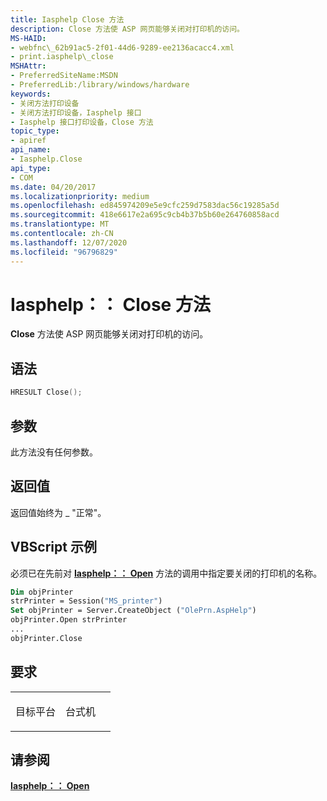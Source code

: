 ```yaml
---
title: Iasphelp Close 方法
description: Close 方法使 ASP 网页能够关闭对打印机的访问。
MS-HAID:
- webfnc\_62b91ac5-2f01-44d6-9289-ee2136acacc4.xml
- print.iasphelp\_close
MSHAttr:
- PreferredSiteName:MSDN
- PreferredLib:/library/windows/hardware
keywords:
- 关闭方法打印设备
- 关闭方法打印设备，Iasphelp 接口
- Iasphelp 接口打印设备，Close 方法
topic_type:
- apiref
api_name:
- Iasphelp.Close
api_type:
- COM
ms.date: 04/20/2017
ms.localizationpriority: medium
ms.openlocfilehash: ed845974209e5e9cfc259d7583dac56c19285a5d
ms.sourcegitcommit: 418e6617e2a695c9cb4b37b5b60e264760858acd
ms.translationtype: MT
ms.contentlocale: zh-CN
ms.lasthandoff: 12/07/2020
ms.locfileid: "96796829"
---
```

# <a name="iasphelpclose-method"></a>Iasphelp：： Close 方法


**Close** 方法使 ASP 网页能够关闭对打印机的访问。

<a name="syntax"></a>语法
------

```cpp
HRESULT Close();
```

<a name="parameters"></a>参数
----------

此方法没有任何参数。

<a name="return-value"></a>返回值
------------

返回值始终为 \_ "正常"。


## <a name="vbscript-example"></a>VBScript 示例

必须已在先前对 [**Iasphelp：： Open**](iasphelp-open.md) 方法的调用中指定要关闭的打印机的名称。

```vb
Dim objPrinter
strPrinter = Session("MS_printer")
Set objPrinter = Server.CreateObject ("OlePrn.AspHelp")
objPrinter.Open strPrinter
...
objPrinter.Close
```

<a name="requirements"></a>要求
------------

<table>
<colgroup>
<col width="50%" />
<col width="50%" />
</colgroup>
<tbody>
<tr class="odd">
<td><p>目标平台</p></td>
<td>台式机</td>
</tr>
</tbody>
</table>

## <a name="see-also"></a>请参阅

[**Iasphelp：： Open**](iasphelp-open.md)
